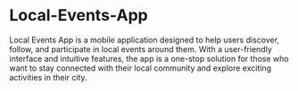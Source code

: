 # Local-Events-App
Local Events App is a mobile application designed to help users discover, follow, and participate in local events around them. With a user-friendly interface and intuitive features, the app is a one-stop solution for those who want to stay connected with their local community and explore exciting activities in their city.
